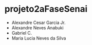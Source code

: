 # projeto2aFaseSenai
- Alexandre Cesar Garcia Jr.
- Alexandre Neves Anabuki
- Gabriel C.
- Maria Lucia Neves da Silva
